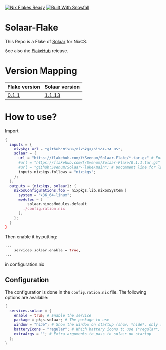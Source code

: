 <a href="https://nixos.wiki/wiki/Flakes" target="_blank"><img alt="Nix Flakes Ready" src="https://img.shields.io/static/v1?logo=nixos&logoColor=d8dee9&label=Nix%20Flakes&labelColor=5e81ac&message=Ready&color=d8dee9&style=for-the-badge"></a>
<a href="https://github.com/snowfallorg/lib" target="_blank"><img alt="Built With Snowfall" src="https://img.shields.io/static/v1?logoColor=d8dee9&label=Built%20With&labelColor=5e81ac&message=Snowfall&color=d8dee9&style=for-the-badge"></a>

# Solaar-Flake
This Repo is a Flake of [Solaar](https://github.com/pwr-Solaar/Solaar) for NixOS.

See also the [FlakeHub](https://flakehub.com/flake/Svenum/Solaar-Flake) release.

# Version Mapping

|Flake version|Solaar version|
|-|-|
|[0.1.1](https://github.com/Svenum/Solaar-Flake/releases/tag/0.1.1)|[1.1.13](https://github.com/pwr-Solaar/Solaar/releases/tag/1.1.13)|

# How to use?

Import
```nix
{
  inputs = {
    nixpkgs.url = "github:NixOS/nixpkgs/nixos-24.05";
    solaar = {
      url = "https://flakehub.com/f/Svenum/Solaar-Flake/*.tar.gz" # For latest stable version
      #url = "https://flakehub.com/f/Svenum/Solaar-Flake/0.1.1.tar.gz" # uncomment line for solaar version 1.1.13
      #url = "github:Svenum/Solaar-Flake/main"; # Uncomment line for latest unstable version
      inputs.nixpkgs.follows = "nixpkgs";
    };
  };
  outputs = {nixpkgs, solaar}: {
    nixosConfigurations.foo = nixpkgs.lib.nixosSystem {
      system = "x86_64-linux";
      modules = [
          solaar.nixosModules.default
        ./configuration.nix
      ];
    };
  }
}
```
Then enable it by putting:
```nix
...
    services.solaar.enable = true;
...
```
in configuration.nix

## Configuration

The configuration is done in the `configuration.nix` file. The following options are available:

```nix
{
  services.solaar = {
    enable = true; # Enable the service
    package = pkgs.solaar; # The package to use
    window = "hide"; # Show the window on startup (show, *hide*, only [window only])
    batteryIcons = "regular"; # Which battery icons to use (*regular*, symbolic, solaar)
    extraArgs = ""; # Extra arguments to pass to solaar on startup
  };
}
```

